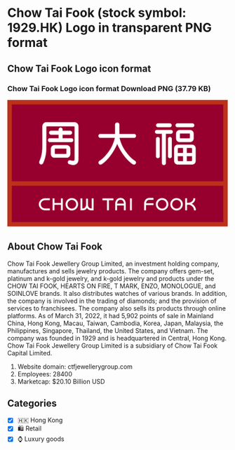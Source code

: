 # Chow Tai Fook (stock symbol: 1929.HK) Logo in transparent PNG format

## Chow Tai Fook Logo icon format

### Chow Tai Fook Logo icon format Download PNG (37.79 KB)

![Chow Tai Fook Logo icon format Download PNG (37.79 KB)](/img/orig/1929.HK-973a2526.png)

## About Chow Tai Fook

Chow Tai Fook Jewellery Group Limited, an investment holding company, manufactures and sells jewelry products. The company offers gem-set, platinum and k-gold jewelry, and k-gold jewelry and products under the CHOW TAI FOOK, HEARTS ON FIRE, T MARK, ENZO, MONOLOGUE, and SOINLOVE brands. It also distributes watches of various brands. In addition, the company is involved in the trading of diamonds; and the provision of services to franchisees. The company also sells its products through online platforms. As of March 31, 2022, it had 5,902 points of sale in Mainland China, Hong Kong, Macau, Taiwan, Cambodia, Korea, Japan, Malaysia, the Philippines, Singapore, Thailand, the United States, and Vietnam. The company was founded in 1929 and is headquartered in Central, Hong Kong. Chow Tai Fook Jewellery Group Limited is a subsidiary of Chow Tai Fook Capital Limited.

1. Website domain: ctfjewellerygroup.com
2. Employees: 28400
3. Marketcap: $20.10 Billion USD


## Categories
- [x] 🇭🇰 Hong Kong
- [x] 🛍️ Retail
- [x] ⌚ Luxury goods
